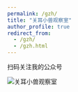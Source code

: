 ```yaml
---
permalink: /gzh/
title: "关耳小兽观察室"
author_profile: true
redirect_from: 
  - /gzh/
  - /gzh.html
---
```


扫码关注我的公众号

![关耳小兽观察室](https://xiaoshou-zheng.github.io/images/公众号尾图.jpg)